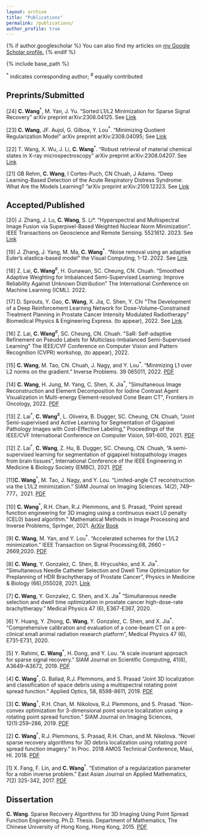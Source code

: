 ```yaml
---
layout: archive
title: "Publications"
permalink: /publications/
author_profile: true
---
```


{% if author.googlescholar %}
  You can also find my articles on <u><a href="{{ author.googlescholar }}">my Google Scholar profile</a>.</u>
{% endif %}

{% include base_path %}

 <sup>*</sup> indicates corresponding author; <sup>#</sup> equally contributed 

## Preprints/Submitted

[24] **C. Wang**<sup>*</sup>, M. Yan, J. Yu. “Sorted L1/L2 Minimization for Sparse Signal Recovery” arXiv preprint arXiv:2308.04125. See [Link](https://arxiv.org/pdf/2308.04125)


[23]	**C. Wang**, JF. Aujol, G. Gilboa, Y. Lou<sup>*</sup>. “Minimizing Quotient Regularization Model” arXiv preprint arXiv:2308.04095; See [Link](https://arxiv.org/pdf/2308.04095)

[22]	T. Wang, X. Wu, J. Li, **C. Wang**<sup>*</sup>. “Robust retrieval of material chemical states in X-ray microspectroscopy” arXiv preprint arXiv:2308.04207. See [Link](https://arxiv.org/pdf/2308.04207)


[21] GB Rehm, **C. Wang**, I Cortes-Puch, CN Chuah, J Adams. “Deep Learning-Based Detection of the Acute Respiratory Distress Syndrome: What Are the Models Learning? ”arXiv preprint arXiv:2109.12323. See [Link](https://arxiv.org/pdf/2109.12323)



## Accepted/Published

[20]	J. Zhang, J. Lu, **C. Wang**, S. Li*. “Hyperspectral and Multispectral Image Fusion via Superpixel-Based Weighted Nuclear Norm Minimization”. IEEE Transactions on Geoscience and Remote Sensing. 5521612. 2023. See [Link](https://ieeexplore.ieee.org/abstract/document/10231145/)

[19] J. Zhang, J. Yang, M. Ma, **C. Wang**<sup>*</sup>. “Noise removal using an adaptive Euler’s elastica-based model” the Visual Computing, 1-12. 2022. See [Link](https://link.springer.com/article/10.1007/s00371-022-02674-0)

[18] Z. Lai, **C. Wang**<sup>#</sup>, H. Gunawan, SC. Cheung, CN. Chuah. “Smoothed Adaptive Weighting for Imbalanced Semi-Supervised Learning: Improve Reliability Against Unknown Distribution” The International Conference on Machine Learning (ICML). 2022.

[17] D. Sprouts, Y. Gao, **C. Wang**, X. Jia, C. Shen, Y. Chi "The Development of a Deep Reinforcement Learning Network for Dose-Volume-Constrained Treatment Planning in Prostate Cancer Intensity Modulated Radiotherapy" Biomedical Physics & Engineering Express. (to appear), 2022. See [Link](https://iopscience.iop.org/article/10.1088/2057-1976/ac6d82).

[16] Z. Lai, **C. Wang**<sup>#</sup>, SC. Cheung, CN. Chuah. "SaR: Self-adaptive Refinement on Pseudo Labels for Multiclass-Imbalanced Semi-Supervised Learning" The IEEE/CVF Conference on Computer Vision and Pattern Recognition (CVPR) workshop, (to appear), 2022.

[15] **C. Wang**, M. Tao, CN. Chuah, J. Nagy, and Y. Lou<sup>*</sup>. “Minimizing L1 over L2 norms on the gradient.” Inverse Problems. 39 065011, 2022. [PDF](https://iopscience.iop.org/article/10.1088/1361-6420/ac64fb)

[14] **C. Wang**, H. Jung, M. Yang, C. Shen, X. Jia<sup>*</sup>, "Simultaneous Image Reconstruction and Element Decomposition for Iodine Contrast Agent Visualization in Multi-energy Element-resolved Cone Beam CT",  Frontiers in Oncology, 2022. [PDF](https://www.frontiersin.org/journals/oncology/articles/10.3389/fonc.2022.827136/full)

[13] Z. Lai<sup>*</sup>, **C. Wang**<sup>#</sup>, L. Oliveira, B. Dugger, SC. Cheung, CN. Chuah, "Joint Semi-supervised and Active Learning for Segmentation of Gigapixel Pathology Images with Cost-Effective Labeling,” Proceedings of the IEEE/CVF International Conference on Computer Vision, 591-600, 2021. [PDF](https://openaccess.thecvf.com/content/ICCV2021W/CDPath/html/Lai_Joint_Semi-Supervised_and_Active_Learning_for_Segmentation_of_Gigapixel_Pathology_ICCVW_2021_paper.html)

[12] Z. Lai<sup>*</sup>, **C. Wang**, Z. Hu, B. Dugger, SC. Cheung, CN. Chuah, “A semi-supervised learning for segmentation of gigapixel histopathology images from brain tissues”,  International Conference of the IEEE Engineering in Medicine & Biology Society (EMBC), 2021. [PDF](https://ieeexplore.ieee.org/abstract/document/9629715)

[11]**C. Wang**<sup>*</sup>, M. Tao, J. Nagy, and Y. Lou. “Limited-angle CT reconstruction via the L1/L2 minimization.” SIAM Journal on Imaging Sciences. 14(2), 749–777，2021. [PDF](https://epubs.siam.org/doi/10.1137/20M1341490)

[10] **C. Wang**<sup>*</sup>, R.H. Chan, R.J. Plemmons, and S. Prasad, “Point spread function engineering for 3D imaging using a continuous exact L0 penalty (CEL0) based algorithm.” Mathematical Methods in Image Processing and Inverse Problems, Springer, 2021. [ArXiv](https://arxiv.org/pdf/2006.02858.pdf) [Book](https://link.springer.com/book/10.1007/978-981-16-2701-9)

[9] **C. Wang**, M. Yan, and Y. Lou<sup>*</sup>. “Accelerated schemes for the L1/L2 minimization.” IEEE Transaction on Signal Processing,68, 2660 – 2669,2020. [PDF](https://ieeexplore.ieee.org/document/9057443)

[8] **C. Wang**, Y. Gonzalez, C. Shen, B. Hrycushko, and X. Jia<sup>*</sup>. “Simultaneous Needle Catheter Selection and Dwell Time Optimization for Preplanning of HDR Brachytherapy of Prostate Cancer”, Physics in Medicine & Biology (66),055028, 2021. [Link](https://iopscience.iop.org/article/10.1088/1361-6560/abd00e/meta)

[7] **C. Wang**, Y. Gonzalez, C. Shen, and X. Jia<sup>*</sup> “Simultaneous needle selection and dwell time optimization in prostate cancer high-dose-rate brachytherapy.” Medical Physics 47 (6), E367-E367, 2020.

[6] Y. Huang, Y. Zhong, **C. Wang**, Y. Gonzalez, C. Shen, and X. Jia<sup>*</sup>. “Comprehensive calibration and evaluation of a cone-beam CT on a pre-clinical small animal radiation research platform”, Medical Physics 47 (6), E731-E731, 2020.

[5] Y. Rahimi, **C. Wang**<sup>*</sup>, H. Dong, and Y. Lou. “A scale invariant approach for sparse signal recovery.” SIAM Journal on Scientific Computing, 41(6), A3649–A3672, 2019. [PDF](https://epubs.siam.org/doi/abs/10.1137/18M123147X)

[4] **C. Wang**<sup>*</sup>, G. Ballad, R.J. Plemmons, and S. Prasad “Joint 3D localization and classification of space debris using a multispectral rotating point spread function.” Applied Optics, 58, 8598-8611, 2019. [PDF](https://opg.optica.org/ao/abstract.cfm?uri=ao-58-31-8598)

[3] **C. Wang**<sup>*</sup>, R.H. Chan, M. Nikolova, R.J. Plemmons, and S. Prasad. “Non-convex optimization for 3-dimensional point source localization using a rotating point spread function.” SIAM Journal on Imaging Sciences, 12(1):259–286, 2019. [PDF](https://epubs.siam.org/doi/abs/10.1137/18M1178566)

[2] **C. Wang**<sup>*</sup>, R.J. Plemmons, S. Prasad, R.H. Chan, and M. Nikolova. “Novel sparse recovery algorithms for 3D debris localization using rotating point spread function imagery.” In Proc. 2018 AMOS Technical Conference, Maui, HI. 2018. [PDF](https://amostech.com/TechnicalPapers/2018/Poster/Wang.pdf)

[1] X. Fang, F. Lin, and **C. Wang**<sup>*</sup>. “Estimation of a regularization parameter for a robin inverse problem.” East Asian Journal on Applied Mathematics, 7(2) 325-342, 2017. [PDF](https://www.cambridge.org/core/journals/east-asian-journal-on-applied-mathematics/article/abs/estimation-of-a-regularisation-parameter-for-a-robin-inverse-problem/A2B2B3CBFAE2A27AEC8D49AE4BA4F4BD)



## Dissertation 

**C. Wang**. Sparse Recovery Algorithms for 3D Imaging Using Point Spread Function Engineering. Ph.D. Thesis. Department of Mathematics, The Chinese University of Hong Kong, Hong Kong, 2015. [PDF](https://repository.lib.cuhk.edu.hk/en/item/cuhk-2188140?solr_nav%5Bid%5D=596e039fd37cb72d8c95&solr_nav%5Bpage%5D=0&solr_nav%5Boffset%5D=0)

&nbsp;

&nbsp;

&nbsp;
